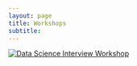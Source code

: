 ```yaml
---
layout: page
title: Workshops
subtitle:
---
```

[![Data Science Interview Workshop](https://i.ibb.co/Lv41rX2/DSInterview-Thumbnail.png)](https://drive.google.com/file/d/15J0dzn5V3y2M55Pplw1Cwj-3PbiG-GdB/view?usp=sharing)